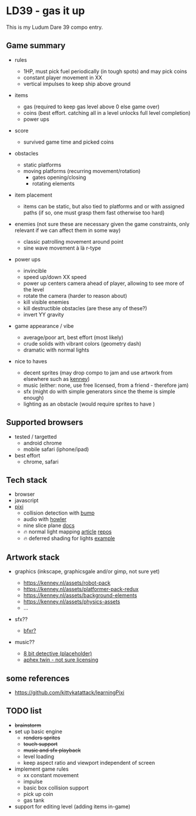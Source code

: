 # LD39 - gas it up


This is my Ludum Dare 39 compo entry.


## Game summary

  * rules
    * 1HP, must pick fuel periodically (in tough spots) and may pick coins
    * constant player movement in XX
    * vertical impulses to keep ship above ground

  * items
    * gas (required to keep gas level above 0 else game over)
    * coins (best effort. catching all in a level unlocks full level completion)
    * power ups

  * score
    * survived game time and picked coins

  * obstacles
    * static platforms
    * moving platforms (recurring movement/rotation)
      * gates opening/closing
      * rotating elements

  * item placement
    * items can be static, but also tied to platforms and or with assigned paths (if so, one must grasp them fast otherwise too hard)

  * enemies (not sure these are necessary given the game constraints, only relevant if we can affect them in some way)
    * classic patrolling movement around point
    * sine wave movement à là r-type

  * power ups
    * invincible
    * speed up/down XX speed
    * power up centers camera ahead of player, allowing to see more of the level
    * rotate the camera (harder to reason about)
    * kill visible enemies
    * kill destructible obstacles (are these any of these?)
    * invert YY gravity

  * game appearance / vibe
    * average/poor art, best effort (most likely)
    * crude solids with vibrant colors (geometry dash)
    * dramatic with normal lights


  * nice to haves
    * decent sprites (may drop compo to jam and use artwork from elsewhere such as [kenney](https://kenney.nl/assets))
    * music (either: none, use free licensed, from a friend - therefore jam)
    * sfx (might do with simple generators since the theme is simple enough)
    * lighting as an obstacle (would require sprites to have )


## Supported browsers

* tested / targetted
  * android chrome
  * mobile safari (iphone/ipad)
* best effort
  * chrome, safari


## Tech stack

* browser
* javascript
* [pixi](http://www.pixijs.com/)
  * collision detection with [bump](https://github.com/kittykatattack/bump)
  * audio with [howler]()
  * nine slice plane [docs](http://pixijs.download/release/docs/PIXI.mesh.NineSlicePlane.html)
  * 🔥 normal light mapping [article](http://proclive.io/lights-in-pixi-js/) [repos](https://github.com/finscn/pixi.js)
  * 🔥 deferred shading for lights [example](http://www.goodboydigital.com/pixijs/pixilights/)


## Artwork stack

* graphics (inkscape, graphicsgale and/or gimp, not sure yet)
  * <https://kenney.nl/assets/robot-pack>
  * <https://kenney.nl/assets/platformer-pack-redux>
  * <https://kenney.nl/assets/background-elements>
  * <https://kenney.nl/assets/physics-assets>
  * ...

* sfx??
  * [bfxr?](http://www.bfxr.net/)

* music??
  * [8 bit detective (placeholder)](https://www.dl-sounds.com/royalty-free/8-bit-detective/)
  * [aphex twin - not sure licensing](https://aphextwin.warp.net/)


## some references

* <https://github.com/kittykatattack/learningPixi>

## TODO list

* ~~brainstorm~~
* set up basic engine
  * ~~renders sprites~~
  * ~~touch support~~
  * ~~music and sfx playback~~
  * level loading
  * keep aspect ratio and viewport independent of screen
* implement game rules
  * xx constant movement
  * impulse
  * basic box collision support
  * pick up coin
  * gas tank
* support for editing level (adding items in-game)
